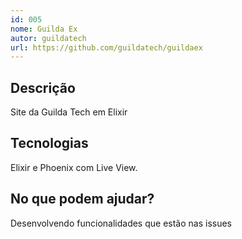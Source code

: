 ```yaml
---
id: 005
nome: Guilda Ex
autor: guildatech
url: https://github.com/guildatech/guildaex
---
```


## Descrição

Site da Guilda Tech em Elixir

## Tecnologias

Elixir e Phoenix com Live View.

## No que podem  ajudar?

Desenvolvendo funcionalidades que estão nas issues
